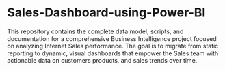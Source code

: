 # Sales-Dashboard-using-Power-BI
This repository contains the complete data model, scripts, and documentation for a comprehensive Business Intelligence project focused on analyzing Internet Sales performance. The goal is to migrate from static reporting to dynamic, visual dashboards that empower the Sales team with actionable data on customers products, and sales trends over time.
